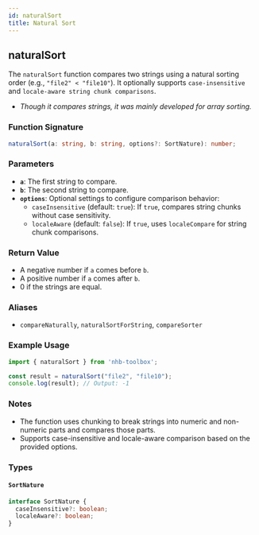 ```yaml
---
id: naturalSort
title: Natural Sort
---
```


## naturalSort

The `naturalSort` function compares two strings using a natural sorting order (e.g., `"file2" < "file10"`). It optionally supports `case-insensitive` and `locale-aware string chunk comparisons`.

- *Though it compares strings, it was mainly developed for array sorting.*

### Function Signature

```typescript
naturalSort(a: string, b: string, options?: SortNature): number;
```

### Parameters

- **`a`**: The first string to compare.
- **`b`**: The second string to compare.
- **`options`**: Optional settings to configure comparison behavior:
  - `caseInsensitive` (default: `true`): If `true`, compares string chunks without case sensitivity.
  - `localeAware` (default: `false`): If `true`, uses `localeCompare` for string chunk comparisons.

### Return Value

- A negative number if `a` comes before `b`.
- A positive number if `a` comes after `b`.
- 0 if the strings are equal.

### Aliases

- `compareNaturally`, `naturalSortForString`, `compareSorter`

### Example Usage

```typescript
import { naturalSort } from 'nhb-toolbox';

const result = naturalSort("file2", "file10");
console.log(result); // Output: -1
```

### Notes

- The function uses chunking to break strings into numeric and non-numeric parts and compares those parts.
- Supports case-insensitive and locale-aware comparison based on the provided options.

### Types

#### `SortNature`

```typescript
interface SortNature {
  caseInsensitive?: boolean;
  localeAware?: boolean;
}
```
